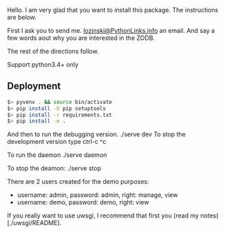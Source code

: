 Hello.
I am very glad that you want to install this package.
The instructions are below.

First I ask you to send me. lozinski@PythonLinks.info
an email.  And say
a few words aout why you are interested in the ZODB.


The rest of the directions follow.


Support python3.4+ only

Deployment
----------

```bash
$> pyvenv . && source bin/activate
$> pip install -U pip setuptools
$> pip install -r requirements.txt
$> pip install -e .
```
And then to run the debugging version.
./serve dev
To stop the development version
type ctrl-c ^c

To run the daemon
./serve daemon

To stop the deamon:
./serve stop


There are 2 users created for the demo purposes:

  - username: admin, password: admin, right: manage, view
  - username: demo, password: demo, right: view

If you really want to use uwsgi, I recommend that first you
(read my notes)[./uwsgi/README].